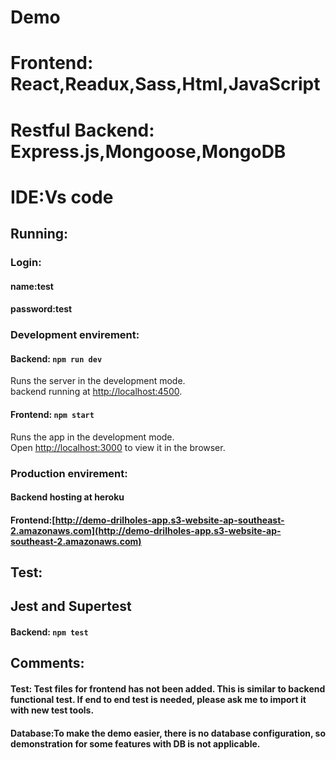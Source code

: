 #  Demo 
#  Frontend: React,Readux,Sass,Html,JavaScript
#  Restful Backend: Express.js,Mongoose,MongoDB
#  IDE:Vs code

## Running:
### Login:
#### name:test
#### password:test
### Development envirement:
#### Backend: `npm run dev `
Runs the server in the development mode.<br>
backend running at [http://localhost:4500](http://localhost:4500).
#### Frontend: `npm start`
Runs the app in the development mode.<br>
Open [http://localhost:3000](http://localhost:3000) to view it in the browser.
### Production envirement:
#### Backend hosting at heroku
#### Frontend:[http://demo-drilholes-app.s3-website-ap-southeast-2.amazonaws.com](http://demo-drilholes-app.s3-website-ap-southeast-2.amazonaws.com)
## Test:
## Jest and Supertest
#### Backend: `npm test`
## Comments:
#### Test: Test files for frontend has not been added. This is similar to backend functional test. If end to end test is needed, please ask me to import it with new test tools.
#### Database:To make the demo easier, there is no database configuration, so demonstration for some features with DB is not applicable.

